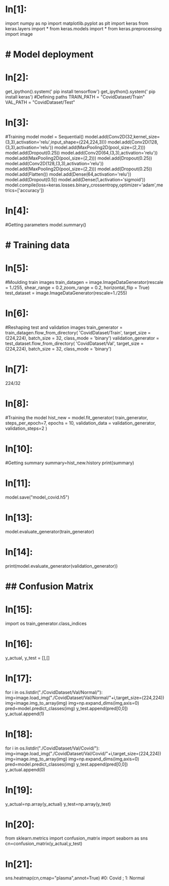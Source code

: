 # In[1]:
import numpy as np
import matplotlib.pyplot as plt
import keras
from keras.layers import *
from keras.models import * 
from keras.preprocessing import image
# #  Model deployment
# In[2]:
get_ipython().system(' pip install tensorflow')
get_ipython().system(' pip install keras')
#Defining paths
TRAIN_PATH = "CovidDataset/Train"
VAL_PATH = "CovidDataset/Test"
# In[3]:
#Training model
model = Sequential()
model.add(Conv2D(32,kernel_size=(3,3),activation='relu',input_shape=(224,224,3)))
model.add(Conv2D(128,(3,3),activation='relu'))
model.add(MaxPooling2D(pool_size=(2,2)))
model.add(Dropout(0.25))
model.add(Conv2D(64,(3,3),activation='relu'))
model.add(MaxPooling2D(pool_size=(2,2)))
model.add(Dropout(0.25))
model.add(Conv2D(128,(3,3),activation='relu'))
model.add(MaxPooling2D(pool_size=(2,2)))
model.add(Dropout(0.25))
model.add(Flatten())
model.add(Dense(64,activation='relu'))
model.add(Dropout(0.5))
model.add(Dense(1,activation='sigmoid'))
model.compile(loss=keras.losses.binary_crossentropy,optimizer='adam',metrics=['accuracy'])
# In[4]:
#Getting parameters
model.summary()
# # Training data 
# In[5]:
#Moulding train images
train_datagen = image.ImageDataGenerator(rescale = 1./255, shear_range = 0.2,zoom_range = 0.2, horizontal_flip = True)
test_dataset = image.ImageDataGenerator(rescale=1./255)
# In[6]:
#Reshaping test and validation images 
train_generator = train_datagen.flow_from_directory(
    'CovidDataset/Train',
    target_size = (224,224),
    batch_size = 32,
    class_mode = 'binary')
validation_generator = test_dataset.flow_from_directory(
    'CovidDataset/Val',
    target_size = (224,224),
    batch_size = 32,
    class_mode = 'binary')
# In[7]:
224/32
# In[8]:
#Training the model
hist_new = model.fit_generator(
    train_generator,
    steps_per_epoch=7,
    epochs = 10,
    validation_data = validation_generator,
    validation_steps=2
)
# In[10]:
#Getting summary
summary=hist_new.history
print(summary)
# In[11]:
model.save("model_covid.h5")


# In[13]:


model.evaluate_generator(train_generator)


# In[14]:


print(model.evaluate_generator(validation_generator))


# ## Confusion Matrix

# In[15]:


import os
train_generator.class_indices


# In[16]:


y_actual, y_test = [],[]


# In[17]:


for i in os.listdir("./CovidDataset/Val/Normal/"):
    img=image.load_img("./CovidDataset/Val/Normal/"+i,target_size=(224,224))
    img=image.img_to_array(img)
    img=np.expand_dims(img,axis=0)
    pred=model.predict_classes(img)
    y_test.append(pred[0,0])
    y_actual.append(1)
    


# In[18]:


for i in os.listdir("./CovidDataset/Val/Covid/"):
    img=image.load_img("./CovidDataset/Val/Covid/"+i,target_size=(224,224))
    img=image.img_to_array(img)
    img=np.expand_dims(img,axis=0)
    pred=model.predict_classes(img)
    y_test.append(pred[0,0])
    y_actual.append(0)


# In[19]:


y_actual=np.array(y_actual)
y_test=np.array(y_test)


# In[20]:


from sklearn.metrics import confusion_matrix
import seaborn as sns
cn=confusion_matrix(y_actual,y_test)
# In[21]:
sns.heatmap(cn,cmap="plasma",annot=True) #0: Covid ; 1: Normal
